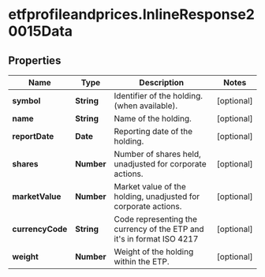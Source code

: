 # etfprofileandprices.InlineResponse20015Data

## Properties

Name | Type | Description | Notes
------------ | ------------- | ------------- | -------------
**symbol** | **String** | Identifier of the holding. (when available). | [optional] 
**name** | **String** | Name of the holding. | [optional] 
**reportDate** | **Date** | Reporting date of the holding. | [optional] 
**shares** | **Number** | Number of shares held, unadjusted for corporate actions. | [optional] 
**marketValue** | **Number** | Market value of the holding, unadjusted for corporate actions. | [optional] 
**currencyCode** | **String** | Code representing the currency of the ETP and  it&#39;s in format ISO 4217 | [optional] 
**weight** | **Number** | Weight of the holding within the ETP. | [optional] 


